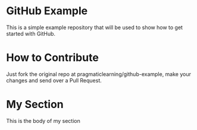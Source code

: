 GitHub Example
==============

This is a simple example repository that will be used to show how to get started with GitHub.

How to Contribute
=================

Just fork the original repo at pragmaticlearning/github-example, make your changes and send over a Pull Request.

My Section
=========
This is the body of my section
